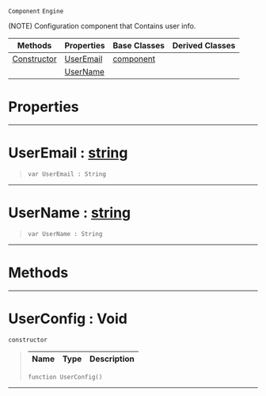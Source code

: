  `Component` `Engine`



(NOTE) Configuration component that Contains user info.

|Methods|Properties|Base Classes|Derived Classes|
|---|---|---|---|
|[ Constructor](https://github.com/ArendDanielek/ZeroDocsTest/blob/master/code_reference/class_reference/userconfig.markdown#userconfig-void)|[ UserEmail](https://github.com/ArendDanielek/ZeroDocsTest/blob/master/code_reference/class_reference/userconfig.markdown#useremail-zero-engine-do)|[component](https://github.com/ArendDanielek/ZeroDocsTest/blob/master/code_reference/class_reference/component.markdown)| |
| |[ UserName](https://github.com/ArendDanielek/ZeroDocsTest/blob/master/code_reference/class_reference/userconfig.markdown#username-zero-engine-doc)| | |


 #  Properties


---  
 #  UserEmail : [string](https://github.com/ArendDanielek/ZeroDocsTest/blob/master/code_reference/zilch_base_types/string.markdown)

> 
> ``` lang=cpp, name=Zilch
> var UserEmail : String


---  
 #  UserName : [string](https://github.com/ArendDanielek/ZeroDocsTest/blob/master/code_reference/zilch_base_types/string.markdown)

> 
> ``` lang=cpp, name=Zilch
> var UserName : String


---  
 #  Methods


---  
 #  UserConfig : Void

 `constructor`

> 
> |Name|Type|Description|
> |---|---|---|
> ``` lang=cpp, name=Zilch
> function UserConfig()
> ``` 


---  
 
  
  
  
  
  
  
  

 